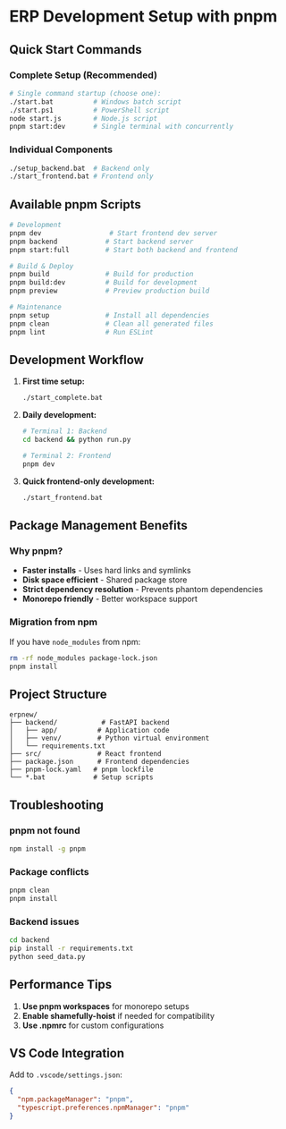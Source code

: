 # ERP Development Setup with pnpm

## Quick Start Commands

### Complete Setup (Recommended)
```bash
# Single command startup (choose one):
./start.bat          # Windows batch script
./start.ps1          # PowerShell script  
node start.js        # Node.js script
pnpm start:dev       # Single terminal with concurrently
```

### Individual Components
```bash
./setup_backend.bat  # Backend only
./start_frontend.bat # Frontend only
```

## Available pnpm Scripts

```bash
# Development
pnpm dev                 # Start frontend dev server
pnpm backend            # Start backend server
pnpm start:full         # Start both backend and frontend

# Build & Deploy
pnpm build              # Build for production
pnpm build:dev          # Build for development
pnpm preview            # Preview production build

# Maintenance
pnpm setup              # Install all dependencies
pnpm clean              # Clean all generated files
pnpm lint               # Run ESLint
```

## Development Workflow

1. **First time setup:**
   ```bash
   ./start_complete.bat
   ```

2. **Daily development:**
   ```bash
   # Terminal 1: Backend
   cd backend && python run.py
   
   # Terminal 2: Frontend  
   pnpm dev
   ```

3. **Quick frontend-only development:**
   ```bash
   ./start_frontend.bat
   ```

## Package Management Benefits

### Why pnpm?
- **Faster installs** - Uses hard links and symlinks
- **Disk space efficient** - Shared package store
- **Strict dependency resolution** - Prevents phantom dependencies
- **Monorepo friendly** - Better workspace support

### Migration from npm
If you have `node_modules` from npm:
```bash
rm -rf node_modules package-lock.json
pnpm install
```

## Project Structure
```
erpnew/
├── backend/           # FastAPI backend
│   ├── app/          # Application code
│   ├── venv/         # Python virtual environment
│   └── requirements.txt
├── src/              # React frontend
├── package.json      # Frontend dependencies
├── pnpm-lock.yaml   # pnpm lockfile
└── *.bat            # Setup scripts
```

## Troubleshooting

### pnpm not found
```bash
npm install -g pnpm
```

### Package conflicts
```bash
pnpm clean
pnpm install
```

### Backend issues
```bash
cd backend
pip install -r requirements.txt
python seed_data.py
```

## Performance Tips

1. **Use pnpm workspaces** for monorepo setups
2. **Enable shamefully-hoist** if needed for compatibility
3. **Use .npmrc** for custom configurations

## VS Code Integration

Add to `.vscode/settings.json`:
```json
{
  "npm.packageManager": "pnpm",
  "typescript.preferences.npmManager": "pnpm"
}
```
